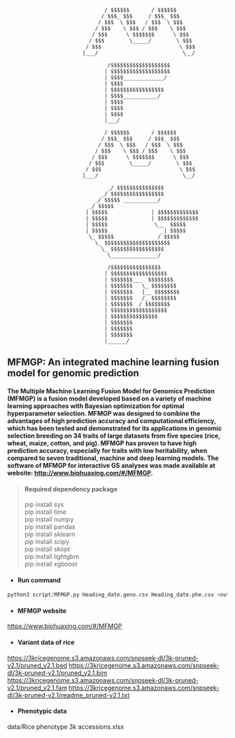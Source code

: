 ```
                               / $$$$$$       / $$$$$$
                              / $$$_ $$$     / $$$_ $$$
                             / $$$  \ $$$   / $$$  \ $$$
                            / $$$    \ $$$ / $$$    \ $$$
                           / $$$      \ $$$$$$$      \ $$$
                          / $$$        \_____/        \ $$$
                         / $$$                         \ $$$
                        |___/                           \__/ 
                        
                                /$$$$$$$$$$$$$$$$$$$       
                               | $$$$$$$$$$$$$$$$$$$ 
                               | $$$$_____________/
                               | $$$$  
                               | $$$$$$$$$$$$$$$$$
                               | $$$$___________/  
                               | $$$$   
                               | $$$$  
                               | $$$$  
                               |___/
                        
                               / $$$$$$       / $$$$$$
                              / $$$_ $$$     / $$$_ $$$
                             / $$$  \ $$$   / $$$  \ $$$
                            / $$$    \ $$$ / $$$    \ $$$
                           / $$$      \ $$$$$$$      \ $$$
                          / $$$        \_____/        \ $$$
                         / $$$                         \ $$$
                        |___/                           \__/ 
                        
                                _/ $$$$$$$$$$$$$$$
                              _/ $$$$$$$$$$$$$$$$$
                            _/ $$$$$ ___________/
                          _/ $$$$$
                         | $$$$$              | $$$$$$$$$$$$$
                         | $$$$$              | $$$$$$$$$$$$$
                         | $$$$$               \__  $$$$$    
                         | $$$$$                 _| $$$$$    
                          \_ $$$$$              / $$$$$    
                            \_ $$$$$$$$$$$$$$$$$$$$$        
                              \_ $$$$$$$$$$$$$$$$$
                                \_______________/
                        
                                /$$$$$$$$$$$$$$$$
                               | $$$$$$$$$$$$$$$$$$ 
                               | $$$$$$$___  $$$$$$$$
                               | $$$$$$$   \_ $$$$$$$$
                               | $$$$$$$   |__ $$$$$$$$ 
                               | $$$$$$$   /_ $$$$$$$$ 
                               | $$$$$$$  / $$$$$$$$
                               | $$$$$$$$$$$$$$$$$$
                               | $$$$$$$$$$$$$$$ 
                               | $$$$$$$ 
                               | $$$$$$$ 
                               | $$$$$$$  
                               |______/  
```

## MFMGP: An integrated machine learning fusion model for genomic prediction

#### The Multiple Machine Learning Fusion Model for Genomics Prediction (MFMGP) is a fusion model developed based on a variety of machine learning approaches with Bayesian optimization for optimal hyperparameter selection. MFMGP was designed to combine the advantages of high prediction accuracy and computational efficiency, which has been tested and demonstrated for its applications in genomic selection breeding on 34 traits of large datasets from five species (rice, wheat, maize, cotton, and pig). MFMGP has proven to have high prediction accuracy, especially for traits with low heritability, when compared to seven traditional, machine and deep learning models. The software of MFMGP for interactive GS analyses was made available at website: http://www.biohuaxing.com/#/MFMGP.



> #### Required dependency package  
> pip install sys  
> pip install time  
> pip install numpy  
> pip install pandas  
> pip install sklearn  
> pip install scipy  
> pip install skopt  
> pip install lightgbm  
> pip install xgboost  

- #### Run command  
```python
python3 script/MFMGP.py Heading_date.geno.csv Heading_date.phe.csv >output.txt
```

- #### MFMGP website  
https://www.biohuaxing.com/#/MFMGP

- #### Variant data of rice  
https://3kricegenome.s3.amazonaws.com/snpseek-dl/3k-pruned-v2.1/pruned_v2.1.bed
https://3kricegenome.s3.amazonaws.com/snpseek-dl/3k-pruned-v2.1/pruned_v2.1.bim
https://3kricegenome.s3.amazonaws.com/snpseek-dl/3k-pruned-v2.1/pruned_v2.1.fam
https://3kricegenome.s3.amazonaws.com/snpseek-dl/3k-pruned-v2.1/readme_pruned-v2.1.txt

- #### Phenotypic data   
data/Rice phenotype 3k accessions.xlsx
